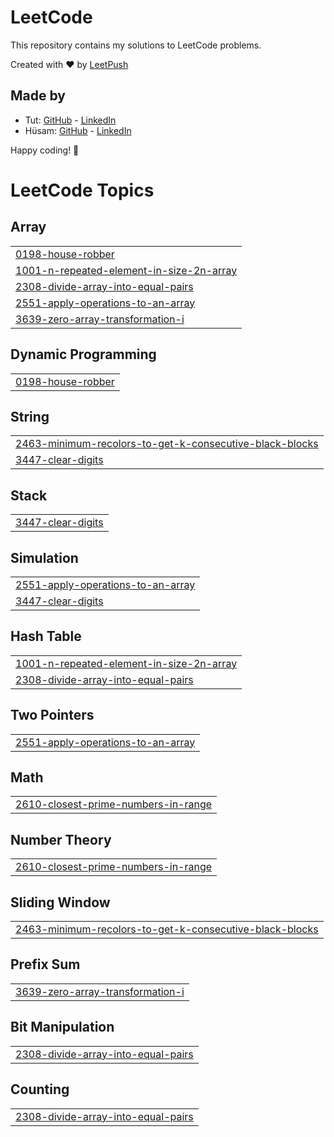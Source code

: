 # LeetCode

This repository contains my solutions to LeetCode problems.

Created with :heart: by [LeetPush](https://github.com/husamahmud/LeetPush)

 ## Made by 
 - Tut: [GitHub](https://github.com/TutTrue) - [LinkedIn](https://www.linkedin.com/in/mahmoud-hamdy-8b6825245/)
 - Hüsam: [GitHub](https://github.com/husamahmud) - [LinkedIn](https://www.linkedin.com/in/husamahmud/)

 Happy coding! 🚀
<!---LeetCode Topics Start-->
# LeetCode Topics
## Array
|  |
| ------- |
| [0198-house-robber](https://github.com/hiruthick371/Problem-Solving/tree/master/0198-house-robber) |
| [1001-n-repeated-element-in-size-2n-array](https://github.com/hiruthick371/Problem-Solving/tree/master/1001-n-repeated-element-in-size-2n-array) |
| [2308-divide-array-into-equal-pairs](https://github.com/hiruthick371/Problem-Solving/tree/master/2308-divide-array-into-equal-pairs) |
| [2551-apply-operations-to-an-array](https://github.com/hiruthick371/Problem-Solving/tree/master/2551-apply-operations-to-an-array) |
| [3639-zero-array-transformation-i](https://github.com/hiruthick371/Problem-Solving/tree/master/3639-zero-array-transformation-i) |
## Dynamic Programming
|  |
| ------- |
| [0198-house-robber](https://github.com/hiruthick371/Problem-Solving/tree/master/0198-house-robber) |
## String
|  |
| ------- |
| [2463-minimum-recolors-to-get-k-consecutive-black-blocks](https://github.com/hiruthick371/Problem-Solving/tree/master/2463-minimum-recolors-to-get-k-consecutive-black-blocks) |
| [3447-clear-digits](https://github.com/hiruthick371/Problem-Solving/tree/master/3447-clear-digits) |
## Stack
|  |
| ------- |
| [3447-clear-digits](https://github.com/hiruthick371/Problem-Solving/tree/master/3447-clear-digits) |
## Simulation
|  |
| ------- |
| [2551-apply-operations-to-an-array](https://github.com/hiruthick371/Problem-Solving/tree/master/2551-apply-operations-to-an-array) |
| [3447-clear-digits](https://github.com/hiruthick371/Problem-Solving/tree/master/3447-clear-digits) |
## Hash Table
|  |
| ------- |
| [1001-n-repeated-element-in-size-2n-array](https://github.com/hiruthick371/Problem-Solving/tree/master/1001-n-repeated-element-in-size-2n-array) |
| [2308-divide-array-into-equal-pairs](https://github.com/hiruthick371/Problem-Solving/tree/master/2308-divide-array-into-equal-pairs) |
## Two Pointers
|  |
| ------- |
| [2551-apply-operations-to-an-array](https://github.com/hiruthick371/Problem-Solving/tree/master/2551-apply-operations-to-an-array) |
## Math
|  |
| ------- |
| [2610-closest-prime-numbers-in-range](https://github.com/hiruthick371/Problem-Solving/tree/master/2610-closest-prime-numbers-in-range) |
## Number Theory
|  |
| ------- |
| [2610-closest-prime-numbers-in-range](https://github.com/hiruthick371/Problem-Solving/tree/master/2610-closest-prime-numbers-in-range) |
## Sliding Window
|  |
| ------- |
| [2463-minimum-recolors-to-get-k-consecutive-black-blocks](https://github.com/hiruthick371/Problem-Solving/tree/master/2463-minimum-recolors-to-get-k-consecutive-black-blocks) |
## Prefix Sum
|  |
| ------- |
| [3639-zero-array-transformation-i](https://github.com/hiruthick371/Problem-Solving/tree/master/3639-zero-array-transformation-i) |
## Bit Manipulation
|  |
| ------- |
| [2308-divide-array-into-equal-pairs](https://github.com/hiruthick371/Problem-Solving/tree/master/2308-divide-array-into-equal-pairs) |
## Counting
|  |
| ------- |
| [2308-divide-array-into-equal-pairs](https://github.com/hiruthick371/Problem-Solving/tree/master/2308-divide-array-into-equal-pairs) |
<!---LeetCode Topics End-->